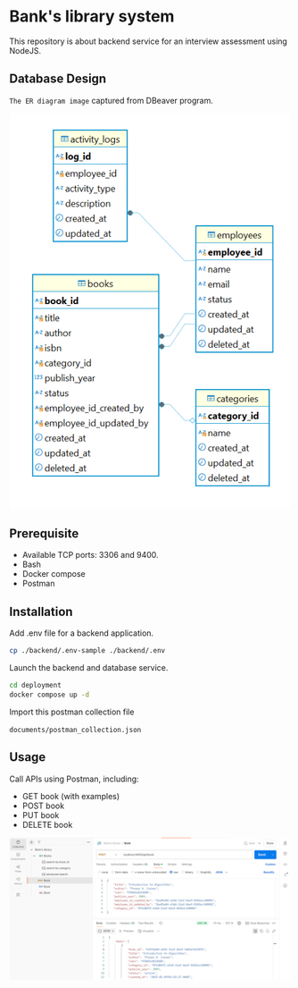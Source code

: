 # Bank's library system

This repository is about backend service for an interview assessment using NodeJS.

## Database Design

`The ER diagram image` captured from DBeaver program.

![ER Diagram](./documents/ER_diagram.png)

## Prerequisite

- Available TCP ports: 3306 and 9400.
- Bash
- Docker compose
- Postman

## Installation

Add .env file for a backend application.

```bash
cp ./backend/.env-sample ./backend/.env
```

Launch the backend and database service.

```bash
cd deployment
docker compose up -d
```

Import this postman collection file

`documents/postman_collection.json`

## Usage

Call APIs using Postman, including:
- GET book (with examples)
- POST book
- PUT book
- DELETE book

![Postman collection](./documents/postman_collection.png)